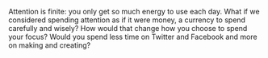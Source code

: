 

Attention is finite: you only get so much energy to use each day. What if we considered spending attention as
if it were money, a currency to spend carefully and wisely? How would that change how you choose to spend your
focus? Would you spend less time on Twitter and Facebook and more on making and creating?